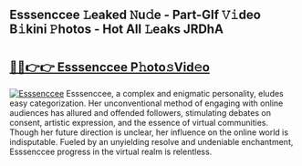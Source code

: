 ## Esssenccee 𝙻eaked 𝙽u𝚍e - Part-GIf 𝚅𝚒deo B𝚒kini 𝙿hotos - Hot All 𝙻eaks JRDhA

# <h2><a href="http://ld5blj.urlbe.top/?page=Esssenccee">🔗🔗👉👉 Esssenccee P𝚑oto𝚜Vid𝚎o</a></h2>

[![Esssenccee](https://i.imgur.com/eBuTRDB.gif)](http://ld5blj.urlbe.top/?page=Esssenccee)
Esssenccee, a complex and enigmatic personality, eludes easy categorization. Her unconventional method of engaging with online audiences has allured and offended followers, stimulating debates on consent, artistic expression, and the essence of virtual communities. Though her future direction is unclear, her influence on the online world is indisputable. Fueled by an unyielding resolve and undeniable enchantment, Esssenccee progress in the virtual realm is relentless.
